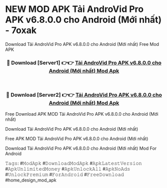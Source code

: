 # NEW MOD APK Tải AndroVid Pro APK v6.8.0.0 cho Android (Mới nhất) - 7oxak
Download Tải AndroVid Pro APK v6.8.0.0 cho Android (Mới nhất) Free Mod APK

<div align="center">
<h3>🔴 Download [Server1] 👉👉 <a href="https://apk-comot.site?title=Tải_AndroVid_Pro_APK_v6.8.0.0_cho_Android_(Mới_nhất)">Tải AndroVid Pro APK v6.8.0.0 cho Android (Mới nhất) Mod Apk</a></h3><br>

<h3>🔴 Download [Server2] 👉👉 <a href="https://apk-comot.site?title=Tải_AndroVid_Pro_APK_v6.8.0.0_cho_Android_(Mới_nhất)">Tải AndroVid Pro APK v6.8.0.0 cho Android (Mới nhất) Mod Apk</a></h3>
</div>


Free Download APK MOD Tải AndroVid Pro APK v6.8.0.0 cho Android (Mới nhất)

Download Tải AndroVid Pro APK v6.8.0.0 cho Android (Mới nhất) 

Free APK MOD Tải AndroVid Pro APK v6.8.0.0 cho Android (Mới nhất) 

Download Tải AndroVid Pro APK v6.8.0.0 cho Android (Mới nhất) Mod For Android

𝚃𝚊𝚐𝚜: #𝙼𝚘𝚍𝙰𝚙𝚔 #𝙳𝚘𝚠𝚗𝚕𝚘𝚊𝚍𝙼𝚘𝚍𝙰𝚙𝚔 #𝙰𝚙𝚔𝙻𝚊𝚝𝚎𝚜𝚝𝚅𝚎𝚛𝚜𝚒𝚘𝚗 #𝙰𝚙𝚔𝚄𝚗𝚕𝚒𝚖𝚒𝚝𝚎𝚍𝙼𝚘𝚗𝚎𝚢 #𝙰𝚙𝚔𝚄𝚗𝚕𝚘𝚌𝚔𝙰𝚕𝚕 #𝙰𝚙𝚔𝙽𝚘𝙰𝚍𝚜 #𝚄𝚗𝚕𝚘𝚌𝚔𝙿𝚛𝚎𝚖𝚒𝚞𝚖 #𝙵𝚘𝚛𝙰𝚗𝚍𝚛𝚘𝚒𝚍 #𝙵𝚛𝚎𝚎𝙳𝚘𝚠𝚗𝚕𝚘𝚊𝚍 #home_design_mod_apk